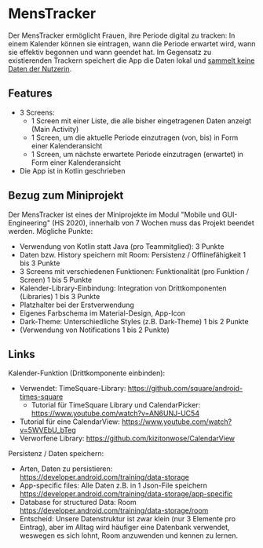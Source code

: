 # MensTracker
Der MensTracker ermöglicht Frauen, ihre Periode digital zu tracken: In einem Kalender können sie eintragen, wann die Periode erwartet wird, wann sie effektiv begonnen und wann geendet hat. Im Gegensatz zu existierenden Trackern speichert die App die Daten lokal und [sammelt keine Daten der Nutzerin](https://media.ccc.de/v/36c3-10693-no_body_s_business_but_mine_a_dive_into_menstruation_apps).

## Features
* 3 Screens:
  * 1 Screen mit einer Liste, die alle bisher eingetragenen Daten anzeigt (Main Activity)
  * 1 Screen, um die aktuelle Periode einzutragen (von, bis) in Form einer Kalenderansicht
  * 1 Screen, um nächste erwartete Periode einzutragen (erwartet) in Form einer Kalenderansicht
* Die App ist in Kotlin geschrieben

## Bezug zum Miniprojekt
Der MensTracker ist eines der Miniprojekte im Modul "Mobile und GUI-Engineering" (HS 2020), innerhalb von 7 Wochen muss das Projekt beendet werden.
Mögliche Punkte:

* Verwendung von Kotlin statt Java (pro Teammitglied): 3 Punkte
* Daten bzw. History speichern mit Room: Persistenz / Offlinefähigkeit 1 bis 3 Punkte
* 3 Screens mit verschiedenen Funktionen: Funktionalität (pro Funktion / Screen) 1 bis 5 Punkte
* Kalender-Library-Einbindung: Integration von Drittkomponenten (Libraries) 1 bis 3 Punkte
* Platzhalter bei der Erstverwendung
* Eigenes Farbschema im Material-Design, App-Icon
* Dark-Theme: Unterschiedliche Styles (z.B. Dark-Theme) 1 bis 2 Punkte
* (Verwendung von Notifications 1 bis 2 Punkte)

## Links

Kalender-Funktion (Drittkomponente einbinden):

* Verwendet: TimeSquare-Library: https://github.com/square/android-times-square
  * Tutorial für TimeSquare Library und CalendarPicker: https://www.youtube.com/watch?v=AN6UNJ-UC54
* Tutorial für eine CalendarView: https://www.youtube.com/watch?v=5WVEbU_bTeg
* Verworfene Library: https://github.com/kizitonwose/CalendarView

Persistenz / Daten speichern:

* Arten, Daten zu persistieren: 
  https://developer.android.com/training/data-storage
* App-specific files: Alle Daten z.B. in 1 Json-File speichern
  https://developer.android.com/training/data-storage/app-specific
* Database for structured Data: Room
  https://developer.android.com/training/data-storage/room
* Entscheid: Unsere Datenstruktur ist zwar klein (nur 3 Elemente pro Eintrag), aber im Alltag wird häufiger eine Datenbank verwendet, weswegen es sich lohnt, Room anzuwenden und kennen zu lernen.
